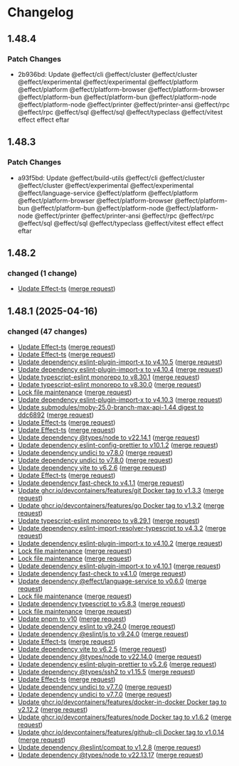 # Changelog

## 1.48.4

### Patch Changes

- 2b936bd: Update @effect/cli @effect/cluster @effect/cluster @effect/experimental @effect/experimental @effect/platform @effect/platform @effect/platform-browser @effect/platform-browser @effect/platform-bun @effect/platform-bun @effect/platform-node @effect/platform-node @effect/printer @effect/printer-ansi @effect/rpc @effect/rpc @effect/sql @effect/sql @effect/typeclass @effect/vitest effect effect eftar

## 1.48.3

### Patch Changes

- a93f5bd: Update @effect/build-utils @effect/cli @effect/cluster @effect/cluster @effect/experimental @effect/experimental @effect/language-service @effect/platform @effect/platform @effect/platform-browser @effect/platform-browser @effect/platform-bun @effect/platform-bun @effect/platform-node @effect/platform-node @effect/printer @effect/printer-ansi @effect/rpc @effect/rpc @effect/sql @effect/sql @effect/typeclass @effect/vitest effect effect eftar

## 1.48.2

### changed (1 change)

- [Update Effect-ts](https://git.ltgk.net/leoconforti/the-moby-effect/-/commit/f90f4fded1c3c41caf5a612b970d93b1ed18cfd8) ([merge request](https://git.ltgk.net/leoconforti/the-moby-effect/-/merge_requests/212))

## 1.48.1 (2025-04-16)

### changed (47 changes)

- [Update Effect-ts](https://git.ltgk.net/leoconforti/the-moby-effect/-/commit/a6ef5356f43a31dd0cbe6ff50517eb5fc3bd6b54) ([merge request](https://git.ltgk.net/leoconforti/the-moby-effect/-/merge_requests/211))
- [Update Effect-ts](https://git.ltgk.net/leoconforti/the-moby-effect/-/commit/004e57f106b09a9a25a3908726cd52af3b68a0f8) ([merge request](https://git.ltgk.net/leoconforti/the-moby-effect/-/merge_requests/206))
- [Update dependency eslint-plugin-import-x to v4.10.5](https://git.ltgk.net/leoconforti/the-moby-effect/-/commit/52b53978c1169c4746983a175c05b700a27bfee6) ([merge request](https://git.ltgk.net/leoconforti/the-moby-effect/-/merge_requests/210))
- [Update dependency eslint-plugin-import-x to v4.10.4](https://git.ltgk.net/leoconforti/the-moby-effect/-/commit/5508e93baf5adf6ba16039dc5d7db156faa0fdd8) ([merge request](https://git.ltgk.net/leoconforti/the-moby-effect/-/merge_requests/209))
- [Update typescript-eslint monorepo to v8.30.1](https://git.ltgk.net/leoconforti/the-moby-effect/-/commit/62aa9df6c2a0e6e4d8f1aed5af6b67f2efa6058a) ([merge request](https://git.ltgk.net/leoconforti/the-moby-effect/-/merge_requests/208))
- [Update typescript-eslint monorepo to v8.30.0](https://git.ltgk.net/leoconforti/the-moby-effect/-/commit/b9644fe4900e2535569e6f42cb72d003d0ce6759) ([merge request](https://git.ltgk.net/leoconforti/the-moby-effect/-/merge_requests/207))
- [Lock file maintenance](https://git.ltgk.net/leoconforti/the-moby-effect/-/commit/2d358b01830b62307a59f5d091432cd061f10292) ([merge request](https://git.ltgk.net/leoconforti/the-moby-effect/-/merge_requests/205))
- [Update dependency eslint-plugin-import-x to v4.10.3](https://git.ltgk.net/leoconforti/the-moby-effect/-/commit/90ba0de8191a2608eba60789aa1a7bf3d68f8534) ([merge request](https://git.ltgk.net/leoconforti/the-moby-effect/-/merge_requests/204))
- [Update submodules/moby-25.0-branch-max-api-1.44 digest to ddc6892](https://git.ltgk.net/leoconforti/the-moby-effect/-/commit/5d17568767e79955f706c7ae299542710243654e) ([merge request](https://git.ltgk.net/leoconforti/the-moby-effect/-/merge_requests/200))
- [Update Effect-ts](https://git.ltgk.net/leoconforti/the-moby-effect/-/commit/dea85a76591b72b233636c1f32195564b482cc7c) ([merge request](https://git.ltgk.net/leoconforti/the-moby-effect/-/merge_requests/203))
- [Update Effect-ts](https://git.ltgk.net/leoconforti/the-moby-effect/-/commit/710dab9724fe1fa594c0ea8e4e446401ace38c6f) ([merge request](https://git.ltgk.net/leoconforti/the-moby-effect/-/merge_requests/201))
- [Update dependency @types/node to v22.14.1](https://git.ltgk.net/leoconforti/the-moby-effect/-/commit/c39078d4613843707fbd5558145f1a8e37118b19) ([merge request](https://git.ltgk.net/leoconforti/the-moby-effect/-/merge_requests/202))
- [Update dependency eslint-config-prettier to v10.1.2](https://git.ltgk.net/leoconforti/the-moby-effect/-/commit/fdc32d4d1d04e9f289083157b8e1e1bfce3fdcde) ([merge request](https://git.ltgk.net/leoconforti/the-moby-effect/-/merge_requests/199))
- [Update dependency undici to v7.8.0](https://git.ltgk.net/leoconforti/the-moby-effect/-/commit/3504925272d04e96694c5bc1dac98f8d73c41fee) ([merge request](https://git.ltgk.net/leoconforti/the-moby-effect/-/merge_requests/197))
- [Update dependency undici to v7.8.0](https://git.ltgk.net/leoconforti/the-moby-effect/-/commit/cd9097695688a8bd63e1c08c575db6d0ad7998d8) ([merge request](https://git.ltgk.net/leoconforti/the-moby-effect/-/merge_requests/198))
- [Update dependency vite to v6.2.6](https://git.ltgk.net/leoconforti/the-moby-effect/-/commit/7ce1d63c9976a7acd9906260faac6f3758aad0fa) ([merge request](https://git.ltgk.net/leoconforti/the-moby-effect/-/merge_requests/196))
- [Update Effect-ts](https://git.ltgk.net/leoconforti/the-moby-effect/-/commit/4e0c381925b78e2a1b4b00b4db28a516d4e0423c) ([merge request](https://git.ltgk.net/leoconforti/the-moby-effect/-/merge_requests/195))
- [Update dependency fast-check to v4.1.1](https://git.ltgk.net/leoconforti/the-moby-effect/-/commit/fc08219323bd55a6d75aa43e8b46e7cefc0d0c75) ([merge request](https://git.ltgk.net/leoconforti/the-moby-effect/-/merge_requests/194))
- [Update ghcr.io/devcontainers/features/git Docker tag to v1.3.3](https://git.ltgk.net/leoconforti/the-moby-effect/-/commit/e2d461130ba71250812017aedec327f5f231559a) ([merge request](https://git.ltgk.net/leoconforti/the-moby-effect/-/merge_requests/192))
- [Update ghcr.io/devcontainers/features/go Docker tag to v1.3.2](https://git.ltgk.net/leoconforti/the-moby-effect/-/commit/b03bd642a570374d588b1e51fc44ff371ed67356) ([merge request](https://git.ltgk.net/leoconforti/the-moby-effect/-/merge_requests/193))
- [Update typescript-eslint monorepo to v8.29.1](https://git.ltgk.net/leoconforti/the-moby-effect/-/commit/fa6e89634f618d13b97cc6b1847e27a0b55b4f4b) ([merge request](https://git.ltgk.net/leoconforti/the-moby-effect/-/merge_requests/191))
- [Update dependency eslint-import-resolver-typescript to v4.3.2](https://git.ltgk.net/leoconforti/the-moby-effect/-/commit/41a892ac164fb55e067e6b6a97a68def26a33a57) ([merge request](https://git.ltgk.net/leoconforti/the-moby-effect/-/merge_requests/190))
- [Update dependency eslint-plugin-import-x to v4.10.2](https://git.ltgk.net/leoconforti/the-moby-effect/-/commit/2848731c169df28b79975c6a3c4b5f55bef78a6b) ([merge request](https://git.ltgk.net/leoconforti/the-moby-effect/-/merge_requests/189))
- [Lock file maintenance](https://git.ltgk.net/leoconforti/the-moby-effect/-/commit/583f8bd69177bc9385a1fc31c3d76b21a71e6b03) ([merge request](https://git.ltgk.net/leoconforti/the-moby-effect/-/merge_requests/188))
- [Lock file maintenance](https://git.ltgk.net/leoconforti/the-moby-effect/-/commit/cf9fb796721afcafe303703d80bfca34f7c69dc6) ([merge request](https://git.ltgk.net/leoconforti/the-moby-effect/-/merge_requests/187))
- [Update dependency eslint-plugin-import-x to v4.10.1](https://git.ltgk.net/leoconforti/the-moby-effect/-/commit/eeea9db724f6ea8a5e0b44ee76131f309ec2a98e) ([merge request](https://git.ltgk.net/leoconforti/the-moby-effect/-/merge_requests/186))
- [Update dependency fast-check to v4.1.0](https://git.ltgk.net/leoconforti/the-moby-effect/-/commit/9a7bfee43a6842455cd60a98cda327d48c6e4e68) ([merge request](https://git.ltgk.net/leoconforti/the-moby-effect/-/merge_requests/185))
- [Update dependency @effect/language-service to v0.6.0](https://git.ltgk.net/leoconforti/the-moby-effect/-/commit/f1bb14b84e8ea6686b9e72c61560dbc94015ad04) ([merge request](https://git.ltgk.net/leoconforti/the-moby-effect/-/merge_requests/184))
- [Lock file maintenance](https://git.ltgk.net/leoconforti/the-moby-effect/-/commit/5a50da4401ead5d8a36245e40c3a31e59bec0840) ([merge request](https://git.ltgk.net/leoconforti/the-moby-effect/-/merge_requests/183))
- [Update dependency typescript to v5.8.3](https://git.ltgk.net/leoconforti/the-moby-effect/-/commit/170f01623b414d5964451ca42e71da8b90d6712e) ([merge request](https://git.ltgk.net/leoconforti/the-moby-effect/-/merge_requests/182))
- [Lock file maintenance](https://git.ltgk.net/leoconforti/the-moby-effect/-/commit/0af1419f456fec7d1370c800092bbf09675a87ea) ([merge request](https://git.ltgk.net/leoconforti/the-moby-effect/-/merge_requests/181))
- [Update pnpm to v10](https://git.ltgk.net/leoconforti/the-moby-effect/-/commit/56265da5585fc3d90fd26ff60b21e7c58066f7c6) ([merge request](https://git.ltgk.net/leoconforti/the-moby-effect/-/merge_requests/178))
- [Update dependency eslint to v9.24.0](https://git.ltgk.net/leoconforti/the-moby-effect/-/commit/893333796e32579aa07397810b7a5571cd9c1e35) ([merge request](https://git.ltgk.net/leoconforti/the-moby-effect/-/merge_requests/179))
- [Update dependency @eslint/js to v9.24.0](https://git.ltgk.net/leoconforti/the-moby-effect/-/commit/d70f013ea422d2780fceafc75d4f7e1b46aa3199) ([merge request](https://git.ltgk.net/leoconforti/the-moby-effect/-/merge_requests/177))
- [Update Effect-ts](https://git.ltgk.net/leoconforti/the-moby-effect/-/commit/b33de6f078c003bc4fc3aa00b3dcb511aa3f4319) ([merge request](https://git.ltgk.net/leoconforti/the-moby-effect/-/merge_requests/175))
- [Update dependency vite to v6.2.5](https://git.ltgk.net/leoconforti/the-moby-effect/-/commit/5252589adb3ed187d684a555f40f14fc99296c5b) ([merge request](https://git.ltgk.net/leoconforti/the-moby-effect/-/merge_requests/176))
- [Update dependency @types/node to v22.14.0](https://git.ltgk.net/leoconforti/the-moby-effect/-/commit/a34054b5189ab047d8aa8feb8c4ad0bc51d68430) ([merge request](https://git.ltgk.net/leoconforti/the-moby-effect/-/merge_requests/174))
- [Update dependency eslint-plugin-prettier to v5.2.6](https://git.ltgk.net/leoconforti/the-moby-effect/-/commit/61f071cfa8cd6aed37e6594ca657dc3a41c41ad4) ([merge request](https://git.ltgk.net/leoconforti/the-moby-effect/-/merge_requests/173))
- [Update dependency @types/ssh2 to v1.15.5](https://git.ltgk.net/leoconforti/the-moby-effect/-/commit/7305df27a6573d2e93451669a757ae3565c70cbe) ([merge request](https://git.ltgk.net/leoconforti/the-moby-effect/-/merge_requests/172))
- [Update Effect-ts](https://git.ltgk.net/leoconforti/the-moby-effect/-/commit/0d6e56853675f5923eeb27441c285ea2bb044f62) ([merge request](https://git.ltgk.net/leoconforti/the-moby-effect/-/merge_requests/169))
- [Update dependency undici to v7.7.0](https://git.ltgk.net/leoconforti/the-moby-effect/-/commit/14a6187c37242e6a5a698d9509a1baf19477b4ec) ([merge request](https://git.ltgk.net/leoconforti/the-moby-effect/-/merge_requests/171))
- [Update dependency undici to v7.7.0](https://git.ltgk.net/leoconforti/the-moby-effect/-/commit/524dccd06b703cc0c559c9d4cf03742c82ecb610) ([merge request](https://git.ltgk.net/leoconforti/the-moby-effect/-/merge_requests/170))
- [Update ghcr.io/devcontainers/features/docker-in-docker Docker tag to v2.12.2](https://git.ltgk.net/leoconforti/the-moby-effect/-/commit/595fa1294c4bbf6a615d6b8451d68290515dbe63) ([merge request](https://git.ltgk.net/leoconforti/the-moby-effect/-/merge_requests/166))
- [Update ghcr.io/devcontainers/features/node Docker tag to v1.6.2](https://git.ltgk.net/leoconforti/the-moby-effect/-/commit/03e98ccf833d1983494e38f4456e7f3ebf840ab5) ([merge request](https://git.ltgk.net/leoconforti/the-moby-effect/-/merge_requests/168))
- [Update ghcr.io/devcontainers/features/github-cli Docker tag to v1.0.14](https://git.ltgk.net/leoconforti/the-moby-effect/-/commit/16114eebc642ab71d4fa30588c60acf2ead94961) ([merge request](https://git.ltgk.net/leoconforti/the-moby-effect/-/merge_requests/167))
- [Update dependency @eslint/compat to v1.2.8](https://git.ltgk.net/leoconforti/the-moby-effect/-/commit/b377e57de46ee6698a24b562b5d4941c3f896078) ([merge request](https://git.ltgk.net/leoconforti/the-moby-effect/-/merge_requests/165))
- [Update dependency @types/node to v22.13.17](https://git.ltgk.net/leoconforti/the-moby-effect/-/commit/dbadc10b235c2c37ff5e1f737790b294a90672a2) ([merge request](https://git.ltgk.net/leoconforti/the-moby-effect/-/merge_requests/164))
